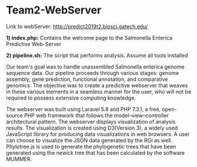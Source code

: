 # Team2-WebServer

Link to webServer: http://predict2019t2.biosci.gatech.edu/

**1) index.php:** Contains the welcome page to the Salmonella Enterica Predictive Web-Server

**2) pipeline.sh:** The script that performs analysis. Assume all tools installed

Our team's goal was to handle unassembled Salmonella enterica genome sequence data. Our pipeline proceeds through various stages: genome assembly, gene prediction, functional annotation, and comparative genomics. The objective was to create a predictive webserver that weaves in these various elements in a seamless manner for the user, who will not be required to possess extensive computing knowledge.

The webserver was built using Laravel 5.8 and PHP 7.3.1, a free, open-source PHP web framework that follows the model–view–controller architectural pattern. The webserver displays visualization of analysis results. The visualization is created using D3(Version 3), a widely used JavaScript library for producing data visualizations in web browsers. A user can choose to visualize the JSON data generated by the RGI as well. Phylotree.js is used to generate the phylogenetic trees that have been generated using the newick tree that has been calculated by the software MUMMER.
